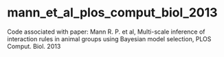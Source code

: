 mann_et_al_plos_comput_biol_2013
================================

Code associated with paper: Mann R. P. et al, Multi-scale inference of interaction rules in animal groups using Bayesian model selection, PLOS Comput. Biol. 2013